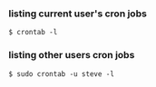 ### listing current user's cron jobs

    $ crontab -l

### listing other users cron jobs

    $ sudo crontab -u steve -l
